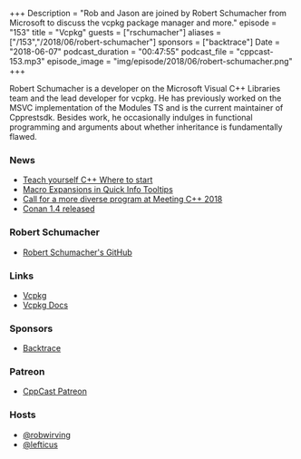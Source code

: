 +++
Description = "Rob and Jason are joined by Robert Schumacher from Microsoft to discuss the vcpkg package manager and more."
episode = "153"
title = "Vcpkg"
guests = ["rschumacher"]
aliases = ["/153","/2018/06/robert-schumacher"]
sponsors = ["backtrace"]
Date = "2018-06-07"
podcast_duration = "00:47:55"
podcast_file = "cppcast-153.mp3"
episode_image = "img/episode/2018/06/robert-schumacher.png"
+++

Robert Schumacher is a developer on the Microsoft Visual C++ Libraries team and the lead developer for vcpkg. He has previously worked on the MSVC implementation of the Modules TS and is the current maintainer of Cpprestsdk. Besides work, he occasionally indulges in functional programming and arguments about whether inheritance is fundamentally flawed.

### News ###

 - [Teach yourself C++ Where to start](https://medium.com/@dmitryrastorguev/teach-yourself-c-where-to-start-ce496538c608)
 - [Macro Expansions in Quick Info Tooltips](https://blogs.msdn.microsoft.com/vcblog/2018/05/07/macro-expansions-in-quick-info-tooltips/)
 - [Call for a more diverse program at Meeting C++ 2018](https://meetingcpp.com/meetingcpp/news/items/Call-for-a-more-diverse-program-at-Meeting-Cpp-2018-.html)
 - [Conan 1.4 released](https://blog.conan.io/2018/05/30/New-conan-release-1-4.html)
 
### Robert Schumacher ###

 - [Robert Schumacher's GitHub](https://github.com/ras0219-msft)

### Links ###

 - [Vcpkg](https://github.com/Microsoft/vcpkg)
 - [Vcpkg Docs](https://vcpkg.readthedocs.io/en/latest/)

### Sponsors ###

- [Backtrace](https://www.backtrace.io/cppcast)

### Patreon ###

- [CppCast Patreon](https://www.patreon.com/CppCast)

### Hosts ###

- [@robwirving](https://twitter.com/robwirving)
- [@lefticus](https://twitter.com/lefticus)


